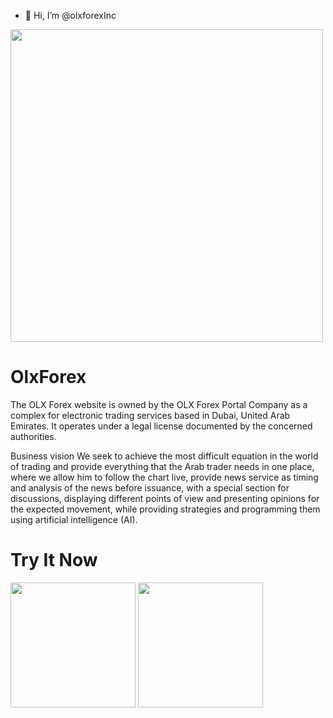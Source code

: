 - 👋 Hi, I’m @olxforexInc
<img src="https://demo.olxforex.com/src/logo.png" width="500"/>

# **OlxForex**

The OLX Forex website is owned by the OLX Forex Portal Company as a complex for electronic trading services based in Dubai, United Arab Emirates. It operates under a legal license documented by the concerned authorities.

Business vision We seek to achieve the most difficult equation in the world of trading and provide everything that the Arab trader needs in one place, where we allow him to follow the chart live, provide news service as timing and analysis of the news before issuance, with a special section for discussions, displaying different points of view and presenting opinions for the expected movement, while providing strategies and programming them using artificial intelligence (AI).



# **Try It Now**
[<img src="https://freeiconshop.com/wp-content/uploads/edd/google-play-badge.png" width="200" />](https://demo.olxforex.com/)
[<img src="https://upload.wikimedia.org/wikipedia/commons/thumb/3/3c/Download_on_the_App_Store_Badge.svg/640px-Download_on_the_App_Store_Badge.svg.png" width="200"/>](https://demo.olxforex.com/)

<!---
olxforexInc/olxforexInc is a ✨ special ✨ repository because its `README.md` (this file) appears on your GitHub profile.
You can click the Preview link to take a look at your changes.
--->
